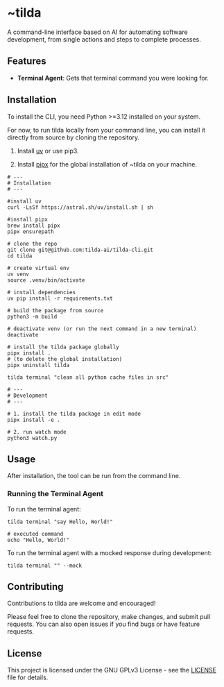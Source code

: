 
# ~tilda

A command-line interface based on AI for automating software development, from single actions and steps to complete processes.

## Features

- **Terminal Agent**: Gets that terminal command you were looking for.

## Installation

To install the CLI, you need Python >=3.12 installed on your system.

For now, to run tilda locally from your command line, you can install it directly from source by cloning the repository.

1. Install [uv](https://github.com/astral-sh/uv) or use pip3.

2. Install [pipx](https://github.com/pypa/pipx) for the global installation of ~tilda on your machine.


```shell
# ---
# Installation
# ---

#install uv
curl -LsSf https://astral.sh/uv/install.sh | sh

#install pipx
brew install pipx
pipx ensurepath

# clone the repo
git clone git@github.com:tilda-ai/tilda-cli.git
cd tilda

# create virtual env
uv venv 
source .venv/bin/activate

# install dependencies
uv pip install -r requirements.txt

# build the package from source
python3 -m build

# deactivate venv (or run the next command in a new terminal)
deactivate

# install the tilda package globally
pipx install .
# (to delete the global installation)
pipx uninstall tilda

tilda terminal "clean all python cache files in src"

# ---
# Development
# ---

# 1. install the tilda package in edit mode
pipx install -e .

# 2. run watch mode
python3 watch.py
```


## Usage

After installation, the tool can be run from the command line.

### Running the Terminal Agent

To run the terminal agent:


```shell
tilda terminal "say Hello, World!"

# executed command
echo "Hello, World!"
```


To run the terminal agent with a mocked response during development:


```shell
tilda terminal "" --mock
```


## Contributing

Contributions to tilda are welcome and encouraged! 

Please feel free to clone the repository, make changes, and submit pull requests. You can also open issues if you find bugs or have feature requests.

## License

This project is licensed under the GNU GPLv3 License - see the [LICENSE](LICENSE) file for details.
